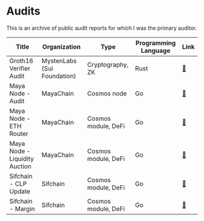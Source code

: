 # Audits

This is an archive of public audit reports for which I was the primary auditor.

| Title | Organization | Type | Programming Language | Link | 
| --- | --- | --- | --- | --- |
| Groth16 Verifier Audit | MystenLabs (Sui Foundation) | Cryptography, ZK | Rust |[📒](https://github.com/sui-foundation/security-audits/blob/main/Groth16.pdf)  |
| Maya Node - Audit | MayaChain | Cosmos node | Go | [📒](https://maya-cdn.s3.amazonaws.com/Halborn/Cosmos_Security_Final.pdf) | 
| Maya Node - ETH Router | MayaChain | Cosmos module, DeFi | Go | [📒](https://maya-cdn.s3.amazonaws.com/Halborn/ETH_Router_Draft_3.pdf)  |
| Maya Node - Liquidity Auction | MayaChain | Cosmos module, DeFi | Go | [📒](https://maya-cdn.s3.amazonaws.com/Halborn/Liquidity_Auction_Final.pdf)|
| Sifchain - CLP Update | Sifchain | Cosmos module, DeFi | Go | [📒](https://drive.google.com/drive/u/1/folders/1kkjdpNuRmTjaiIKA6CQISavCvj4Awpbc)|
| Sifchain - Margin | Sifchain | Cosmos module, DeFi | Go | [📒](https://drive.google.com/drive/u/1/folders/1kkjdpNuRmTjaiIKA6CQISavCvj4Awpbc)|

 
 <!-- TODO: Sifchain 
 | ZetaChain Node Audit | ZetaChain | Cosmos Node Audit, Bridge | Go, Solidity |[📒]()  |
 -->

